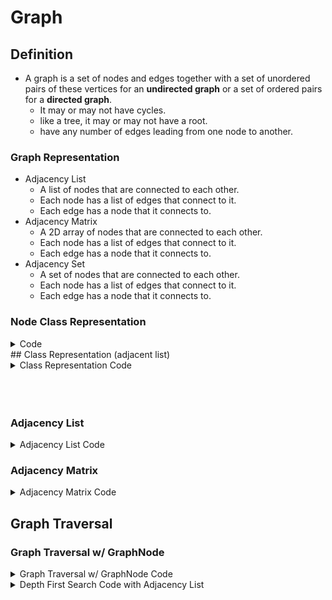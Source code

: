 # Graph
## Definition 

- A graph is a set of nodes and edges together with a set of unordered pairs of these vertices for an **undirected graph** or a set of ordered 
pairs for a **directed graph**.
  - It may or may not have cycles.
  - like a tree, it may or may not have a root.
  - have any number of edges leading from one node to another.


### Graph Representation
- Adjacency List
  - A list of nodes that are connected to each other.
  - Each node has a list of edges that connect to it.
  - Each edge has a node that it connects to.
- Adjacency Matrix
  - A 2D array of nodes that are connected to each other.
  - Each node has a list of edges that connect to it.
  - Each edge has a node that it connects to.
- Adjacency Set
  - A set of nodes that are connected to each other.
  - Each node has a list of edges that connect to it.
  - Each edge has a node that it connects to.

### Node Class Representation

<details>
<summary>Code</summary>

```js
class GraphNode {
  constructor(value) {
    this.value = value;
    this.edges = [];
  }
}
class GraphNode {
  constructor(value) {
    this.value = value;
    this.edges = [];
  }
}
```

</details>
## Class Representation (adjacent list)

<details>
<summary>Class Representation Code</summary>

  ```js
  class Graph {
  constructor() {
    this.adjList = {};
  }

  addVertex(vertex) {
    if (!this.adjList[vertex]) this.adjList[vertex] = []; // if vertex doesn't exist, create it
  }

  addEdges(srcValue, destValue) {
    if (!this.adjList[srcValue]) this.addVertex(srcValue); // if srcValue doesn't exist, create it
    if (!this.adjList[destValue]) this.addVertex(destValue); // if destValue doesn't exist, create it

    this.adjList[srcValue].push(destValue); // add destValue to srcValue's adjacency list
    this.adjList[destValue].push(srcValue); // add srcValue to destValue's adjacency list
  }

  buildGraph(edges) {
    // edges is an array of arrays of vertices
    for (let edge of edges) {
      // for each edge in the array of arrays of vertices
      if (edge.length === 1) {
        // if edge is a single vertex (i.e. a vertex with no neighbors)
        this.addVertex(edge[0]); // add the vertex to the graph
      } else {
        this.addEdges(edge[0], edge[1]); // add the edge to the graph
      }
    }
    return this.adjList;
  }

  breadthFirstTraversal(startingVertex) {
    const visited = new Set(); // We use a set to keep track of visited vertices to avoid cycles
    const vertices = [];
    const queue = [startingVertex]; // Queue is used since BFS is a FIFO

    while (queue.length) {
      // while there are vertices in the queue (i.e. vertices that have not been visited)
      let currentVertex = queue.shift(); // remove the first vertex from the queue
      if (visited.has(currentVertex)) continue; // if the vertex has already been visited, skip it(avoid cycles)
      visited.add(currentVertex); // add the vertex to the set of visited vertices
      vertices.push(currentVertex); // add the vertex to the array of vertices

      queue.push(...this.adjList[currentVertex]); // add all of the vertices in the current vertex's adjacency list to the queue
    }

    return vertices;
  }

  depthFirstTraversalIterative(startingVertex) {
    const visited = new Set(); // We use a set to keep track of visited vertices to avoid cycles
    const vertices = [];
    const stack = [startingVertex]; // Stack is used since DPS is a LIFO

    while (stack.length) {
      // while there are vertices in the stack (i.e. vertices that have not been visited)
      let currentVertex = stack.pop(); // remove the last vertex from the stack
      if (visited.has(currentVertex)) continue; // if the vertex has already been visited, skip it(avoid cycles)
      visited.add(currentVertex); // add the vertex to the set of visited vertices
      vertices.push(currentVertex); // add the vertex to the array of vertices

      stack.push(...this.adjList[currentVertex]); // add all of the vertices in the current vertex's adjacency list to the stack
    }

    return vertices;
  }

  depthFirstTraversalRecursive(
    startingVertex,
    visited = new Set(),
    vertices = []
  ) {
    if (visited.has(startingVertex)) return;
    visited.add(startingVertex);
    vertices.push(startingVertex);
    for (let neighbor of this.adjList[startingVertex]) {
      // for each neighbor of the starting vertex
      this.depthFirstTraversalRecursive(neighbor, visited, vertices); // recursively call depthFirstTraversalRecursive on the neighbor
    }
    return vertices;
  }
}

  ```
</details>




<br>
<br>
<br>

### Adjacency List

<details>
<summary>Adjacency List Code</summary>

```js
class Graph {
  constructor() {
    this.adjacencyList = {};
  }
  addNode(node) {
    if (!this.adjacencyList[node]) this.adjacencyList[node] = [];
  }
  addEdge(node1, node2) {
    this.adjacencyList[node1].push(node2);
    this.adjacencyList[node2].push(node1);
  }
  removeEdge(node1, node2) {
    this.adjacencyList[node1] = this.adjacencyList[node1].filter(node => node !== node2);
    this.adjacencyList[node2] = this.adjacencyList[node2].filter(node => node !== node1);
  }
  removeNode(node) {
    this.adjacencyList[node].forEach(neighbor => {
      this.removeEdge(node, neighbor);
    });
    delete this.adjacencyList[node];
  }
}
```

</details>

### Adjacency Matrix

<details>
<summary>Adjacency Matrix Code</summary>

```js
class Graph {
  constructor() {
    this.adjacencyMatrix = [];
  }
  addNode(node) {
    if (!this.adjacencyMatrix[node]) this.adjacencyMatrix[node] = [];
    this.adjacencyMatrix.forEach(row => {
      row.push(0);
    });
    this.adjacencyMatrix.push(Array(this.adjacencyMatrix.length).fill(0));
  }
  addEdge(node1, node2) {
    this.adjacencyMatrix[node1][node2] = 1;
    this.adjacencyMatrix[node2][node1] = 1;
  }
  removeEdge(node1, node2) {
    this.adjacencyMatrix[node1][node2] = 0;
    this.adjacencyMatrix[node2][node1] = 0;
  }
  removeNode(node) {
    this.adjacencyMatrix.forEach((row, i) => {
      if (i === node) return;
      row.forEach((edge, j) => {
        if (j === node) return;
        this.adjacencyMatrix[i][j] = 0;
      });
    });
    this.adjacencyMatrix.splice(node, 1);
    this.adjacencyMatrix.forEach(row => {
      row.splice(node, 1);
    });
  }
}
```

</details>

## Graph Traversal

### Graph Traversal w/ GraphNode

<details>
<summary>Graph Traversal w/ GraphNode Code</summary>


---

```js
// using GraphNode representation

function depthFirstRecur(node, visited=new Set()) {
    // if this node has already been visited, then return early
    if (visited.has(node.val)) return;

    // otherwise it hasn't yet been visited,
    // so print it's val and mark it as visited.
    console.log(node.val);
    visited.add(node.val);

    // then explore each of its neighbors
    node.neighbors.forEach(neighbor => {
        depthFirstRecur(neighbor, visited);
    });
}

depthFirstRecur(f);

```

### Iterative Depth First Search

```js
function depthFirstIter(node) {
    let visited = new Set();
    let stack = [ node ];

    while (stack.length) {
        let node = stack.pop();

        // if this node has already been visited, then skip this node
        if (visited.has(node.val)) continue;

        // otherwise it hasn't yet been visited,
        // so print it's val and mark it as visited.
        console.log(node.val);
        visited.add(node.val);

        // then add its neighbors to the stack to be explored
        stack.push(...node.neighbors);
    }
}

depthFirstIter(f);
```

</details>

<details>
<summary>Depth First Search Code with Adjacency List</summary>

# Graph Traversal w/ Adjacency List


  
```js
  // using Adjacency List representation

function depthFirstRecur(node, graph, visited=new Set()) {
    if (visited.has(node)) return;
    visited.add(node);
    graph[node].forEach(neighbor => {
        depthFirstRecur(neighbor, graph, visited);
    });
}

// Refactored

function depthFirst(graph) {
    let visited = new Set();

    for (let node in graph) {
        _depthFirstRecur(node, graph, visited);
    }
}

function _depthFirstRecur(node, graph, visited) {
    if (visited.has(node)) return;

    console.log(node);
    visited.add(node);

    graph[node].forEach(neighbor => {
        _depthFirstRecur(neighbor, graph, visited);
    });
}

